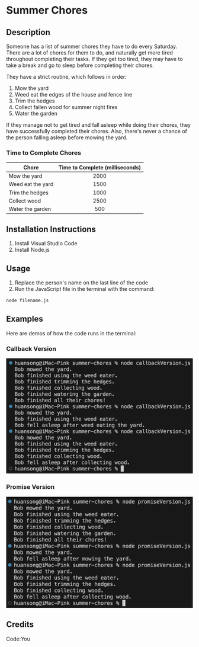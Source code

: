 # Summer Chores

## Description

Someone has a list of summer chores they have to do every Saturday. There are a lot of chores for them to do, and naturally get more tired throughout completing their tasks. If they get too tired, they may have to take a break and go to sleep before completing their chores.

They have a strict routine, which follows in order:

1. Mow the yard  
2. Weed eat the edges of the house and fence line  
3. Trim the hedges  
4. Collect fallen wood for summer night fires  
5. Water the garden  

If they manage not to get tired and fall asleep while doing their chores, they have successfully completed their chores. Also, there's never a chance of the person falling asleep before mowing the yard.

### Time to Complete Chores

| Chore             | Time to Complete (milliseconds) |
|-------------------|:-------------------------------:|
| Mow the yard      | 2000                            |
| Weed eat the yard | 1500                            |
| Trim the hedges   | 1000                            |
| Collect wood      | 2500                            |
| Water the garden  | 500                             |

## Installation Instructions

1. Install Visual Studio Code  
2. Install Node.js  

## Usage

1. Replace the person's name on the last line of the code  
2. Run the JavaScript file in the terminal with the command:   
```bash
node filename.js
```

## Examples

Here are demos of how the code runs in the terminal:

### Callback Version

![Callback version terminal screenshot](screenshots/callbackVersion.png)

### Promise Version

![Promise version terminal screenshot](screenshots/promiseVersion.png)

## Credits

Code:You